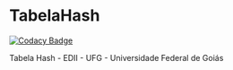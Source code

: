 TabelaHash
==========

[![Codacy Badge](https://api.codacy.com/project/badge/Grade/0c0bc77ab26747a7ab4ea7ee465ed0cf)](https://www.codacy.com/app/leuzera/TabelaHash?utm_source=github.com&utm_medium=referral&utm_content=leuzera/TabelaHash&utm_campaign=badger)

Tabela Hash - EDII - UFG - Universidade Federal de Goiás
